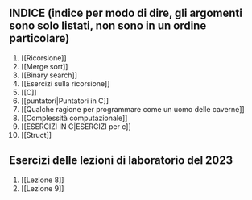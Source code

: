 ## INDICE (indice per modo di dire, gli argomenti sono solo listati, non sono in un ordine particolare)
1. [[Ricorsione]]
2. [[Merge sort]]
3. [[Binary search]]
5. [[Esercizi sulla ricorsione]]
6. [[C]]
7. [[puntatori|Puntatori in C]]
8. [[Qualche ragione per programmare come un uomo delle caverne]]
9. [[Complessità computazionale]]
10. [[ESERCIZI IN C|ESERCIZI per c]]
11. [[Struct]]

## Esercizi delle lezioni di laboratorio del 2023
1. [[Lezione 8]]
2. [[Lezione 9]]
